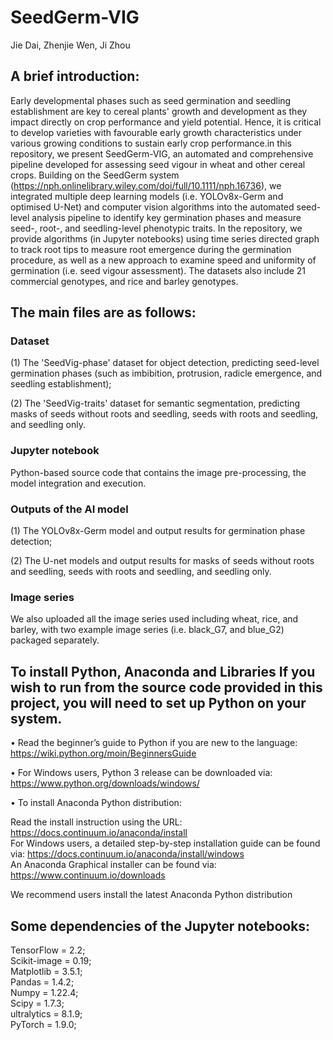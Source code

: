 # SeedGerm-VIG
Jie Dai, Zhenjie Wen, Ji Zhou

## A brief introduction:
Early developmental phases such as seed germination and seedling establishment are key to cereal plants' growth and development as they impact directly on crop performance and yield potential. Hence, it is critical to develop varieties with favourable early growth characteristics under various growing conditions to sustain early crop performance.in this repository, we present SeedGerm-VIG, an automated and comprehensive pipeline developed for assessing seed vigour in wheat and other cereal crops. Building on the SeedGerm system (https://nph.onlinelibrary.wiley.com/doi/full/10.1111/nph.16736), we integrated multiple deep learning models (i.e. YOLOv8x-Germ and optimised U-Net) and computer vision algorithms into the automated seed-level analysis pipeline to identify key germination phases and measure seed-, root-, and seedling-level phenotypic traits. 
In the repository, we provide algorithms (in Jupyter notebooks) using time series directed graph to track root tips to measure root emergence during the germination procedure, as well as a new approach to examine speed and uniformity of germination (i.e. seed vigour assessment). The datasets also include 21 commercial genotypes, and rice and barley genotypes.

## The main files are as follows:

### Dataset <br>
(1) The 'SeedVig-phase' dataset for object detection, predicting seed-level germination phases (such as imbibition, protrusion, radicle emergence, and seedling establishment); <br>

(2) The 'SeedVig-traits' dataset for semantic segmentation, predicting masks of seeds without roots and seedling, seeds with roots and seedling, and seedling only.

### Jupyter notebook <br> 
Python-based source code that contains the image pre-processing, the model integration and execution.

### Outputs of the AI model <br> 
(1) The YOLOv8x-Germ model and output results for germination phase detection; <br>

(2) The U-net models and output results for masks of seeds without roots and seedling, seeds with roots and seedling, and seedling only.

### Image series
We also uploaded all the image series used including wheat, rice, and barley, with two example image series (i.e. black_G7, and blue_G2) packaged separately.

## To install Python, Anaconda and Libraries If you wish to run from the source code provided in this project, you will need to set up Python on your system.

• Read the beginner’s guide to Python if you are new to the language: https://wiki.python.org/moin/BeginnersGuide

• For Windows users, Python 3 release can be downloaded via: https://www.python.org/downloads/windows/

• To install Anaconda Python distribution:

Read the install instruction using the URL: https://docs.continuum.io/anaconda/install <br>
For Windows users, a detailed step-by-step installation guide can be found via: https://docs.continuum.io/anaconda/install/windows <br>
An Anaconda Graphical installer can be found via: https://www.continuum.io/downloads <br>

We recommend users install the latest Anaconda Python distribution

## Some dependencies of the Jupyter notebooks: <br>
TensorFlow = 2.2; <br>
Scikit-image = 0.19; <br>
Matplotlib = 3.5.1; <br>
Pandas = 1.4.2; <br>
Numpy = 1.22.4; <br>
Scipy = 1.7.3; <br>
ultralytics = 8.1.9; <br>
PyTorch = 1.9.0;
